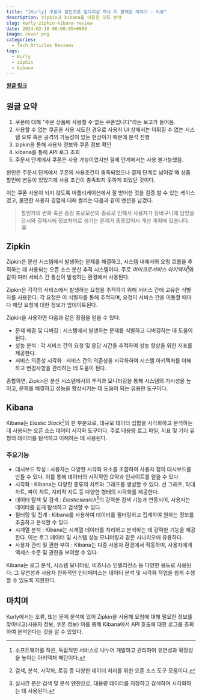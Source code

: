 ```yaml
---
title: "[Kurly] 쿠폰과 할인으로 앞다리살 하나 더 판매한 이야기 - 리뷰"
description: zipkin과 kibana를 이용한 오류 분석
slug: kurly-zipkin-kibana-review
date: 2024-02-18 00:00:05+0900
image: cover.png
categories:
  - Tech Articles Reviews
tags:
  - Kurly
  - zipkin
  - kibana
---
```


[**원글 링크**](https://helloworld.kurly.com/blog/%EC%BF%A0%ED%8F%B0%EA%B3%BC-%ED%95%A0%EC%9D%B8%EC%9C%BC%EB%A1%9C-%EC%95%9E%EB%8B%A4%EB%A6%AC%EC%82%B4-%ED%95%98%EB%82%98-%EB%8D%94-%ED%8C%90%EB%A7%A4%ED%95%9C-%EC%9D%B4%EC%95%BC%EA%B8%B0/)

## 원글 요약

1. 쿠폰에 대해 "주문 상품에 사용할 수 없는 쿠폰입니다"라는 보고가 들어옴.
2. 사용할 수 없는 쿠폰을 사용 시도한 경우로 사용자 UI 상에서는 이뤄질 수 없는 시스템 오류 혹은 공격의 가능성이 있는 현상이기 때문에 분석 진행
3. zipkin을 통해 사용자 정보와 쿠폰 정보 확인
4. kibana를 통해 API 로그 조회
5. 주문서 단계에서 쿠폰은 사용 가능이었지만 결제 단계에서는 사용 불가능했음.

원인은 주문서 단계에서 쿠폰의 사용조건이 충족되었으나 결제 단계로 넘어갈 때 상품 할인에 변동이 있었기에 사용 조건이 충족되지 못하게 되었던 것이다.

이는 쿠폰 사용이 되지 않도록 어플리케이션에서 잘 방어한 것을 검증 할 수 있는 케이스였고, 불편한 사용자 경험에 대해 컬리는 다음과 같이 멘션을 남겼다.

> 할인가의 변화 혹은 증정 프로모션의 종료로 인해서 사용자가 장바구니에 담았을 당시와 결제시에 정보차이로 생기는 문제가 종종있어서 개선 계획에 있습니다. 😀

## Zipkin

Zipkin은 분산 시스템에서 발생하는 문제를 해결하고, 시스템 내에서의 요청 흐름을 추적하는 데 사용되는 오픈 소스 분산 추적 시스템이다. 주로 _마이크로서비스 아키텍처_[^1]와 같이 여러 서비스 간 통신이 발생하는 환경에서 사용된다.
[^1]: 소프트웨어를 작은, 독립적인 서비스로 나누어 개발하고 관리하여 유연성과 확장성을 높이는 아키텍처 패턴이다.

Zipkin은 각각의 서비스에서 발생하는 요청을 추적하기 위해 서비스 간에 고유한 식별자를 사용한다. 각 요청은 이 식별자를 통해 추적되며, 요청이 서비스 간을 이동할 때마다 해당 요청에 대한 정보가 업데이트된다.

Zipkin을 사용하면 다음과 같은 장점을 얻을 수 있다.

- 문제 해결 및 디버깅 : 시스템에서 발생하는 문제를 식별하고 디버깅하는 데 도움이 된다.
- 성능 분석 : 각 서비스 간의 요청 및 응답 시간을 추적하여 성능 향상을 위한 지표를 제공한다.
- 서비스 의존성 시각화 : 서비스 간의 의존성을 시각화하여 시스템 아키텍처를 이해하고 변경사항을 관리하는 데 도움이 된다.

종합하면, Zipkin은 분산 시스템에서의 추적과 모니터링을 통해 시스템의 가시성을 높이고, 문제를 해결하고 성능을 향상시키는 데 도움이 되는 유용한 도구이다.

## Kibana

Kibana는 _Elastic Stack_[^2]의 한 부분으로, 대규모 데이터 집합을 시각화하고 분석하는 데 사용되는 오픈 소스 데이터 시각화 도구이다. 주로 대용량 로그 파일, 지표 및 기타 유형의 데이터를 탐색하고 이해하는 데 사용된다.

[^2]: 검색, 분석, 시각화, 로깅 등 다양한 데이터 처리를 위한 오픈 소스 도구 모음이다.

### 주요기능

- 대시보드 작성 : 사용자는 다양한 시각화 요소를 조합하여 사용자 정의 대시보드를 만들 수 있다. 이를 통해 데이터의 시각적인 요약과 인사이트를 얻을 수 있다.
- 시각화 : Kibana는 다양한 종류의 차트와 그래프를 생성할 수 있다. 선 그래프, 막대 차트, 파이 차트, 지리적 지도 등 다양한 형태의 시각화를 제공한다.
- 데이터 탐색 및 검색 : _Elasticsearch_[^3]의 강력한 검색 기능과 연동되어, 사용자는 데이터를 쉽게 탐색하고 검색할 수 있다.
- 필터링 및 집계 : Kibana를 사용하여 데이터를 필터링하고 집계하여 원하는 정보를 추출하고 분석할 수 있다.
- 시계열 분석 : Kibana는 시계열 데이터를 처리하고 분석하는 데 강력한 기능을 제공한다. 이는 로그 데이터 및 시스템 성능 모니터링과 같은 시나리오에 유용하다.
- 사용자 관리 및 권한 부여 : Kibana는 다중 사용자 환경에서 작동하며, 사용자에게 액세스 수준 및 권한을 부여할 수 있다.

[^3]: 실시간 분산 검색 및 분석 엔진으로, 대용량 데이터를 저장하고 검색하며 시각화하는 데 사용된다.

Kibana는 로그 분석, 시스템 모니터링, 비즈니스 인텔리전스 등 다양한 용도로 사용된다. 그 유연성과 사용자 친화적인 인터페이스는 데이터 분석 및 시각화 작업을 쉽게 수행할 수 있도록 지원한다.

## 마치며

Kurly에서는 오류, 또는 문제 분석에 있어 Zipkin을 사용해 요청에 대해 필요한 정보를 찾아내고(사용자 정보, 쿠폰 정보) 이를 통해 Kibana에서 API 호출에 대한 로그를 조회하여 분석한다는 것을 알 수 있었다.
